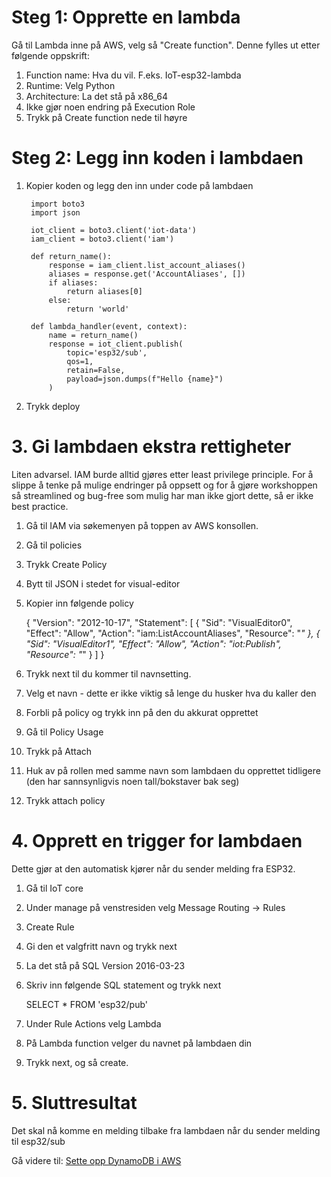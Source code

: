 # Steg 1: Opprette en lambda

Gå til Lambda inne på AWS, velg så "Create function". Denne fylles ut etter følgende oppskrift:
1. Function name: Hva du vil. F.eks. IoT-esp32-lambda
2. Runtime: Velg Python
3. Architecture: La det stå på x86_64
4. Ikke gjør noen endring på Execution Role
5. Trykk på Create function nede til høyre

# Steg 2: Legg inn koden i lambdaen

1. Kopier koden og legg den inn under code på lambdaen
   

	    import boto3
        import json
        
        iot_client = boto3.client('iot-data')
        iam_client = boto3.client('iam')
        
        def return_name():
        	response = iam_client.list_account_aliases()
        	aliases = response.get('AccountAliases', [])
        	if aliases:
        		return aliases[0]
        	else:
        		return 'world'
        
        def lambda_handler(event, context):
        	name = return_name()
        	response = iot_client.publish(
        		topic='esp32/sub',
        		qos=1,
        		retain=False,
        		payload=json.dumps(f"Hello {name}")
        	)

2. Trykk deploy

# 3. Gi lambdaen ekstra rettigheter
Liten advarsel. IAM burde alltid gjøres etter least privilege principle. For å slippe å tenke på mulige endringer på oppsett og for å gjøre workshoppen så streamlined og bug-free som mulig har man ikke gjort dette, så er ikke best practice. 

1. Gå til IAM via søkemenyen på toppen av AWS konsollen. 
2. Gå til policies
3. Trykk Create Policy
4. Bytt til JSON i stedet for visual-editor
5. Kopier inn følgende policy

    {
        "Version": "2012-10-17",
        "Statement": [
            {
                "Sid": "VisualEditor0",
                "Effect": "Allow",
                "Action": "iam:ListAccountAliases",
                "Resource": "*"
            },
            {
                "Sid": "VisualEditor1",
                "Effect": "Allow",
                "Action": "iot:Publish",
                "Resource": "*"
            }
        ]
    }
6. Trykk next til du kommer til navnsetting.
7. Velg et navn - dette er ikke viktig så lenge du husker hva du kaller den
8. Forbli på policy og trykk inn på den du akkurat opprettet
9. Gå til Policy Usage
10. Trykk på Attach
11. Huk av på rollen med samme navn som lambdaen du opprettet tidligere (den har sannsynligvis noen tall/bokstaver bak seg)
12. Trykk attach policy

# 4. Opprett en trigger for lambdaen
Dette gjør at den automatisk kjører når du sender melding fra ESP32. 
1. Gå til IoT core
2. Under manage på venstresiden velg Message Routing -> Rules
3. Create Rule
4. Gi den et valgfritt navn og trykk next
5. La det stå på SQL Version 2016-03-23
6. Skriv inn følgende SQL statement og trykk next

    SELECT * FROM 'esp32/pub'
	
7. Under Rule Actions velg Lambda
8. På Lambda function velger du navnet på lambdaen din
9. Trykk next, og så create.

# 5.  Sluttresultat
Det skal nå komme en melding tilbake fra lambdaen når du sender melding til esp32/sub 
 
Gå videre til: [Sette opp DynamoDB i AWS](./10_Sette_opp_DynamoDB_Sky.md)


